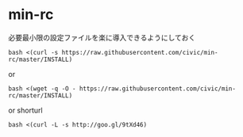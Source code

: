 min-rc
=====================================================
必要最小限の設定ファイルを楽に導入できるようにしておく


    bash <(curl -s https://raw.githubusercontent.com/civic/min-rc/master/INSTALL)

or

    bash <(wget -q -O - https://raw.githubusercontent.com/civic/min-rc/master/INSTALL)

or shorturl

    bash <(curl -L -s http://goo.gl/9tXd46)
    

   
    
